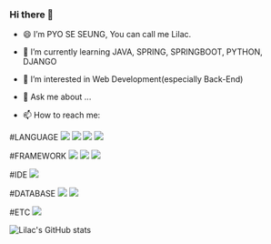 ### Hi there 👋

- 😄 I’m PYO SE SEUNG, You can call me Lilac.

- 🌱 I’m currently learning JAVA, SPRING, SPRINGBOOT, PYTHON, DJANGO

- 🤔 I’m interested in Web Development(especially Back-End) 

- 💬 Ask me about ...

- 📫 How to reach me: 

#LANGUAGE
<img src="https://img.shields.io/badge/C-A8B9CC?style=flat-square&logo=C&logoColor=white"/></a>
<img src="https://img.shields.io/badge/C++-00599C?style=flat-square&logo=C%2B%2B&logoColor=white"/></a>
<img src="https://img.shields.io/badge/JAVA-f89820?style=flat-square&logo=OpenJDK&logoColor=white"/></a>
<img src="https://img.shields.io/badge/Python-3766AB?style=flat-square&logo=Python&logoColor=white"/></a>

#FRAMEWORK
<img src="https://img.shields.io/badge/Django-092E20?style=flat-square&logo=Django&logoColor=white"/></a>
<img src="https://img.shields.io/badge/Spring-6DB33F?style=flat-square&logo=Spring&logoColor=white"/></a>
<img src="https://img.shields.io/badge/SpringBoot-6DB33F?style=flat-square&logo=SpringBoot&logoColor=white"/></a>

#IDE
<img src="https://img.shields.io/badge/Visual Studio Code-007ACC?style=flat-square&logo=VisualStudioCode&logoColor=white"/></a>


#DATABASE
<img src="https://img.shields.io/badge/PostgreSQL-4169E1?style=flat-square&logo=PostgreSQL&logoColor=white"/></a>
<img src="https://img.shields.io/badge/MySQL-F29111?style=flat-square&logo=MySQL&logoColor=white"/></a>

#ETC
<img src="https://img.shields.io/badge/Amazon AWS-232F3E?style=flat-square&logo=AmazonAWS&logoColor=white"/></a>



![Lilac's GitHub stats](https://github-readme-stats.vercel.app/api?username=PYOSESEUNG&show_icons=true&theme=onedark)

<!--
**PYOSESEUNG/PYOSESEUNG** is a ✨ _special_ ✨ repository because its `README.md` (this file) appears on your GitHub profile.

Here are some ideas to get you started:

- 🔭 I’m currently working on ...



- 👯 I’m looking to collaborate on ...







-  Pronouns: ...

- ⚡ Fun fact: ...
-->
